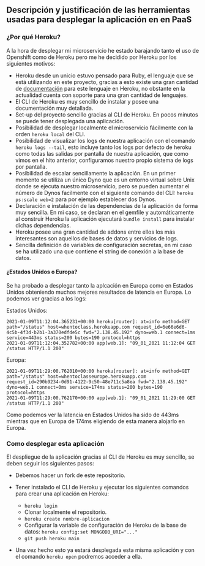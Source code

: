 ## Descripción y justificación de las herramientas usadas para desplegar la aplicación en en PaaS

### ¿Por qué Heroku?
A la hora de desplegar mi microservicio he estado barajando tanto el uso de Openshift como de Heroku pero me he decidido por Heroku por los siguientes motivos:

- Heroku desde un unicio estuvo pensado para Ruby, el lenguaje que se está utilizando en este proyecto, gracias a esto existe una gran cantidad de [documentación](https://devcenter.heroku.com/articles/getting-started-with-ruby#declare-app-dependencies) para este lenguaje en Heroku, no obstante en la actualidad cuenta con soporte para una gran cantidad de lenguajes.
- El CLI de Heroku es muy sencillo de instalar y posee una documentación muy detallada.
- Set-up del proyecto sencillo gracias al CLI de Heroku. En pocos minutos se puede tener desplegada una aplicación.
- Posibilidad de desplegar localmente el microservicio fácilmente con la orden `heroku local` del CLI.
- Posibilidad de visualizar los logs de nuestra aplicación con el comando `heroku logs --tail`, esto incluye tanto los logs por defecto de heroku como todas las salidas por pantalla de nuestra aplicación, que como vimos en el hito anterior, configuramos nuestro propio sistema de logs por pantalla.
- Posibilidad de escalar sencillamente la aplicación. En un primer momento se utiliza un único Dyno que es un entorno virtual sobre Unix donde se ejecuta nuestro microservicio, pero se pueden aumentar el número de Dynos facilmente con el siguiente comando del CLI: `heroku ps:scale web=2` para por ejemplo establecer dos Dynos.
- Declaración e instalación de las dependencias de la aplicación de forma muy sencilla. En mi caso, se declaran en el gemfile y automáticamente al construir Heroku la aplicación ejecutará `bundle install` para instalar dichas dependencias.
- Heroku posee una gran cantidad de addons entre ellos los más interesantes son aquellos de bases de datos y servicios de logs.
- Sencilla definición de variables de configuración secretas, en mi caso se ha utilizado una que contiene el string de conexión a la base de datos.

#### ¿Estados Unidos o Europa?
Se ha probado a desplegar tanto la aplcación en Europa como en Estados Unidos obteniendo muchos mejores resultados de latencia en Europa. Lo podemos ver gracias a los logs:

Estados Unidos:
```
2021-01-09T11:12:04.365231+00:00 heroku[router]: at=info method=GET path="/status" host=whentoclass.herokuapp.com request_id=6e66e6d6-4c5b-4f3d-b2b1-3a370edfde5c fwd="2.138.45.192" dyno=web.1 connect=1ms service=443ms status=200 bytes=190 protocol=https
2021-01-09T11:12:04.352782+00:00 app[web.1]: "09_01_2021 11:12:04 GET /status HTTP/1.1 200"
```

Europa:
```
2021-01-09T11:29:00.762010+00:00 heroku[router]: at=info method=GET path="/status" host=whentoclasseurope.herokuapp.com request_id=290b9234-0d91-4122-9c50-48e711c5a8ea fwd="2.138.45.192" dyno=web.1 connect=0ms service=174ms status=200 bytes=190 protocol=https
2021-01-09T11:29:00.762170+00:00 app[web.1]: "09_01_2021 11:29:00 GET /status HTTP/1.1 200"
```

Como podemos ver la latencia en Estados Unidos ha sido de 443ms mientras que en Europa de 174ms eligiendo de esta manera alojarlo en Europa.

### Como desplegar esta aplicación
El despliegue de la aplicación gracias al CLI de Heroku es muy sencillo, se deben seguir los siguientes pasos:
- Debemos hacer un fork de este repositorio.
- Tener instalado el CLI de Heroku y ejecutar los siguientes comandos para crear una aplicación en Heroku:
  - `heroku login`
  - Clonar localmente el repositorio.
  - `heroku create nombre-aplicacion`
  - Configurar la variable de configuración de Heroku de la base de datos: `heroku config:set MONGODB_URI="..."`
  - `git push heroku main`

- Una vez hecho esto ya estará desplegada esta misma aplicación y con el comando `heroku open` podremos acceder a ella.